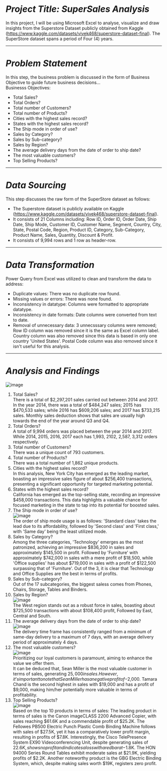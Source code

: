 # *Project Title: SuperSales Analysis*
In this project, I will be using Microsoft Excel to analyse, visualize and draw insights from the Superstore Dataset publicly obtained from Kaggle (https://www.kaggle.com/datasets/vivek468/superstore-dataset-final). The SuperStore dataset spans a period of Four (4) years.

------------------------------------
# *Problem Statement*
In this step, the business problem is discussed in the form of Business Objective to guide future business decisions...  
Businesss Objectives:  
* Total Sales?  
* Total Orders?  
* Total number of Customers?  
* Total number of Products?  
* Cities with the highest sales record?  
* States with the highest sales record?  
* The Ship mode in order of use?  
* Sales by Category?   
* Sales by Sub-category?
* Sales by Region? 
* The average delivery days from the date of order to ship date?  
* The most valuable customers?
* Top Selling Products?

------------------------------------
# *Data Sourcing*
This step discusses the raw form of the SuperStore dataset as follows:  
* The Superstore dataset is publicly available on Kaggle (https://www.kaggle.com/datasets/vivek468/superstore-dataset-final).  
* It consists of 21 Columns including: Row ID,	Order ID,	Order Date,	Ship Date,	Ship Mode,	Customer ID,	Customer Name,	Segment,	Country,	City,	State,	Postal Code,	Region,	Product ID,	Category,	Sub-Category,	Product Name,	Sales,	Quantity,	Discount &	Profit.
* It consists of 9,994 rows and 1 row as header-row.

------------------------------------
# *Data Transformation*
Power Query from Excel was utilized to clean and transform the data to address:  
* Duplicate values: There was no duplicate row found.
* Missing values or errors: There was none found.
* Inconsistency in datatype: Columns were formatted to appropriate datatype.
* Inconsistency in date formats: Date columns were converted from text to date.
* Removal of unnecessary data: 3 unnecsssary columns were removed; Row ID column was removed since it is the same as Excel column label. Country column was also removed since this data is based in only one country 'United States'. Postal Code column was also removed since it isn't useful for this analysis.

-------------------------------------

# *Analysis and Findings*  
![image](https://github.com/Musabdullahi/DA-Stuffs/assets/99256919/84775fde-9640-4a74-aa4c-79f7adb3207c)
1. Total Sales?  
    There is a total of $2,297,201 sales carried out between 2014 and 2017. In the year 2014, there was a total of $484,247 sales; 2015 has $470,533 sales; while 2016 has $609,206           sales; and 2017 has $733,215 sales.
    Monthly sales deduction shows that sales are usually high towards the end of the year around Q3 and Q4.
2. Total Orders?  
    A total of 9,994 orders was placed between the year 2014 and 2017. While 2014, 2015, 2016, 2017 each has 1,993, 2102, 2,587, 3,312 orders respectively.
3. Total number of Customers?  
    There was a unique count of 793 customers.
4. Total number of Products?  
    There was a total number of 1,862 unique products.  
5. Cities with the highest sales record?  
    In this analysis, New York City has emerged as the leading market, boasting an impressive sales figure of about $256,400 transactions, presenting a significant opportunity for           targeted marketing potential.
6. States with the highest sales record?  
    California has emerged as the top-selling state, recording an impressive $458,000 transactions. This data highlights a valuable chance for focused marketing in the state to tap into     its potential for boosted sales.
7. The Ship mode in order of use?  
    ![image](https://github.com/Musabdullahi/DA-Stuffs/assets/99256919/45930b2c-b360-41ab-b59d-fb63efe4924a)  
   The order of ship mode usage is as follows: 'Standard class' takes the lead due to its affordability, followed by 'Second class' and 'First class,' with 'Same day' being the least       utilized mode.
8. Sales by Category?  
    Among the three categories, 'Technology' emerges as the most patronized, achieving an impressive $836,200 in sales and approximately $145,500 in profit. Followed by 'Furniture' with     approximately $742,000 in sales with a mere profit of $18,500, while 'Office supplies' has about $719,000 in sales with a profit of $122,500 surpassing that of 'Furniture'. Out of       the 3, it is clear that Technology and Office Supplies are the best in terms of profits. 
9. Sales by Sub-category?  
    Out of the 17 subcategories, the biggest saless comes from Phones, Chairs, Storage, Tables and Binders.
10. Sales by Region?  
    ![image](https://github.com/Musabdullahi/DA-Stuffs/assets/99256919/31339af8-158b-4dec-8ab6-0fa45a4d1d13)  
    The West region stands out as a robust force in sales, boasting about $725,500 transactions with about $108,400 profit, Followed by East, Central and South.
11. The average delivery days from the date of order to ship date?  
    ![image](https://github.com/Musabdullahi/DA-Stuffs/assets/99256919/dfdce797-baf7-487e-91ee-fbea29a0eb95)  
    The delivery time frame has consistently ranged from a minimum of same-day delivery to a maximum of 7 days, with an average delivery period of approximately 4 days.
12. The most valuable customers?  
    ![image](https://github.com/Musabdullahi/DA-Stuffs/assets/99256919/19d0e24a-bb8a-4e05-8d81-7711c07f89d3)  
    Prioritizing our loyal customers is paramount, aiming to enhance the value we offer them.  
    It can be deduced that, Sean Miller is the most valuable customer in terms of sales, generating $25,000 in sales. However, it’s important to note that Sean Miller has a negative         profit of -$2,000. Tamara Chand is the second highest in sales with $19,000 and has a profit of $9,000, making him/her potentially more valuable in terms of profitability.
13. Top Selling Products?  
    ![image](https://github.com/Musabdullahi/DA-Stuffs/assets/99256919/cb52899a-c459-40e4-b2c0-91da3959fd9f)  
    Based on the top 10 products in terms of sales: The leading product in terms of sales is the Canon imageCLASS 2200 Advanced Copier, with sales reaching $61.6K and a commendable profit of $25.2K. The Fellowes PB500 Electric Punch Plastic Comb Binding Machine follows with sales of $27.5K, yet it has a comparatively lower profit margin, resulting in profits of $7.8K. Interestingly, the Cisco TelePresence System EX90 Videoconferencing Unit, despite generating sales of $22.6K, shows no profit and indicates a loss with a red bar at -$1.8K. The HON 94000 Series Round Tables exhibit moderate sales at $21.9K, yielding profits of $2.2K. Another noteworthy product is the GBG Electric Binding System, which, despite making sales worth $19K, registers zero profit.
